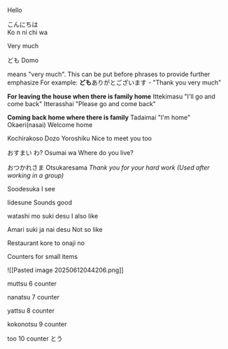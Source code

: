 Hello

こんにちは  
Ko n ni chi wa


Very much

ども
Domo

means "very much". This can be put before phrases to provide further emphasize
For example: **ども**ありがとございます - "Thank you very much"

**For leaving the house when there is family home**
Ittekimasu 
"I'll go and come back"
Itterasshai 
"Please go and come back"

**Coming back home where there is family**
Tadaimai 
"I'm home"
Okaeri(nasai)
Welcome home

Kochirakoso Dozo Yoroshiku
Nice to meet you too

おすまい わ?
Osumai wa
Where do you live?

おつかれさま
Otsukaresama
*Thank you for your hard work (Used after working in a group)*

Soodesuka
I see

Iidesune
Sounds good


watashi mo suki desu
I also like

Amari suki ja nai desu 
Not so like 


Restaurant
kore to onaji no 

Counters for small items

![[Pasted image 20250612044206.png]]

muttsu
6 counter

nanatsu
7 counter

yattsu
8 counter

kokonotsu 
9 counter

too
10 counter
とう